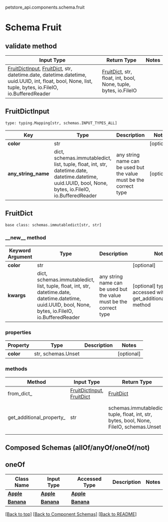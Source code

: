 petstore_api.components.schema.fruit
# Schema Fruit

## validate method
Input Type | Return Type | Notes
------------ | ------------- | -------------
[FruitDictInput](#fruitdictinput), [FruitDict](#fruitdict), str, datetime.date, datetime.datetime, uuid.UUID, int, float, bool, None, list, tuple, bytes, io.FileIO, io.BufferedReader | [FruitDict](#fruitdict), str, float, int, bool, None, tuple, bytes, io.FileIO |

## FruitDictInput
```
type: typing.Mapping[str, schemas.INPUT_TYPES_ALL]
```
Key | Type |  Description | Notes
------------ | ------------- | ------------- | -------------
**color** | str |  | [optional]
**any_string_name** | dict, schemas.immutabledict, list, tuple, float, int, str, datetime.date, datetime.datetime, uuid.UUID, bool, None, bytes, io.FileIO, io.BufferedReader | any string name can be used but the value must be the correct type | [optional]

## FruitDict
```
base class: schemas.immutabledict[str, str]

```
### &lowbar;&lowbar;new&lowbar;&lowbar; method
Keyword Argument | Type | Description | Notes
---------------- | ---- | ----------- | -----
**color** | str |  | [optional]
**kwargs** | dict, schemas.immutabledict, list, tuple, float, int, str, datetime.date, datetime.datetime, uuid.UUID, bool, None, bytes, io.FileIO, io.BufferedReader | any string name can be used but the value must be the correct type | [optional] typed value is accessed with the get_additional_property_ method

### properties
Property | Type | Description | Notes
-------- | ---- | ----------- | -----
**color** | str, schemas.Unset |  | [optional]

### methods
Method | Input Type | Return Type | Notes
------ | ---------- | ----------- | ------
from_dict_ | [FruitDictInput](#fruitdictinput), [FruitDict](#fruitdict) | [FruitDict](#fruitdict) | a constructor
get_additional_property_ | str | schemas.immutabledict, tuple, float, int, str, bytes, bool, None, FileIO, schemas.Unset | provides type safety for additional properties

## Composed Schemas (allOf/anyOf/oneOf/not)
## oneOf
Class Name | Input Type | Accessed Type | Description | Notes
------------- | ------------- | ------------- | ------------- | -------------
[**Apple**](apple.md) | [**Apple**](apple.md) | [**Apple**](apple.md) |  |
[**Banana**](banana.md) | [**Banana**](banana.md) | [**Banana**](banana.md) |  |

[[Back to top]](#top) [[Back to Component Schemas]](../../../README.md#Component-Schemas) [[Back to README]](../../../README.md)
